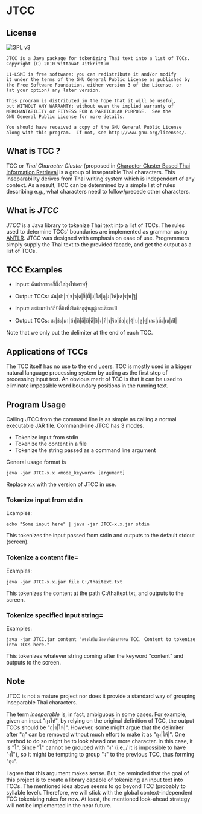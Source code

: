 # JTCC

## License 
![GPL v3](http://www.gnu.org/graphics/gplv3-127x51.png "GPL v3")

    JTCC is a Java package for tokenizing Thai text into a list of TCCs.
    Copyright (C) 2010 Wittawat Jitkrittum

    L1-LSMI is free software: you can redistribute it and/or modify
    it under the terms of the GNU General Public License as published by
    the Free Software Foundation, either version 3 of the License, or
    (at your option) any later version.

    This program is distributed in the hope that it will be useful,
    but WITHOUT ANY WARRANTY; without even the implied warranty of
    MERCHANTABILITY or FITNESS FOR A PARTICULAR PURPOSE.  See the
    GNU General Public License for more details.

    You should have received a copy of the GNU General Public License
    along with this program.  If not, see http://www.gnu.org/licenses/.

## What is TCC ?

TCC or *Thai Character Cluster* (proposed in [Character Cluster Based Thai Information Retrieval](http://portal.acm.org/citation.cfm?id=355225 ) is a group of inseparable Thai characters. This
inseparability derives from Thai writing system which is independent of any
context. As a result, TCC can be determined by a simple list of rules
describing e.g., what characters need to follow/precede other characters. 

## What is *JTCC* 

*JTCC* is a Java library to tokenize Thai text into a list of TCCs. The rules
used to determine TCCs' boundaries are implemented as grammar using [ANTLR](http://www.antlr.org/).
JTCC was designed with emphasis on ease of use. Programmers
simply supply the Thai text to the provided facade, and get the output as a
list of TCCs.

## TCC Examples 

 * Input: ฉันฝากขวดขี้ผึ้งใส่ถุงให้เศรษฐี
 * Output TCCs: ฉัน|ฝา|ก|ข|ว|ด|ขี้|ผึ้|ง|ใส่|ถุ|ง|ให้|เศ|ร|ษ|ฐี|

 * Input: สะช้ะมาบ้ากิถิ้บีดี้ขึงทึ่งรือขื่อกุตุ้บสูตู่เละเส๊ะเขเป้
 * Output TCCs: สะ|ช้ะ|มา|บ้า|กิ|ถิ้|บี|ดี้|ขึ|ง|ทึ่|ง|รือ|ขื่อ|กุ|ตุ้|บ|สู|ตู่|เละ|เส๊ะ|เข|เป้|

Note that we only put the delimiter at the end of each TCC. 

## Applications of TCCs 
The TCC itself has no use to the end users. TCC is mostly used in a bigger
natural language processing system by acting as the first step of processing
input text. An obvious merit of TCC is that it can be used to eliminate
impossible word boundary positions in the running text. 

## Program Usage 

Calling JTCC from the command line is as simple as calling a normal executable
JAR file. Command-line JTCC has 3 modes.
 * Tokenize input from stdin
 * Tokenize the content in a file
 * Tokenize the string passed as a command line argument

General usage format is 

    java -jar JTCC-x.x <mode_keyword> [argument] 

Replace x.x with the version of JTCC in use.

### Tokenize input from stdin

Examples:

    echo "Some input here" | java -jar JTCC-x.x.jar stdin

This tokenizes the input passed from stdin and outputs to the default stdout
(screen). 

### Tokenize a content file=

Examples:

    java -jar JTCC-x.x.jar file C:/thaitext.txt

This tokenizes the content at the path C:/thaitext.txt, and outputs to the screen. 

### Tokenize specified input string=

Examples:

    java -jar JTCC.jar content "ตรงนี้เป็นเนื้อหาที่ต้องการตัด TCC. Content to tokenize into TCCs here." 

This tokenizes whatever string coming after the keyword "content" and outputs to the screen.

## Note 
JTCC is not a mature project nor does it provide a standard way of grouping
inseparable Thai characters. 

The term _inseparable_ is, in fact, ambiguous in some cases. For example, given
an input "ถุงให้", by relying on the original definition of TCC, the output TCCs
should be "ถุ|ง|ให้|". However, some might argue that the delimiter after "ถุ" can
be removed without much effort to make it as "ถุง|ให้|". One method to do so
might be to look ahead one more character. In this case, it is "ใ". Since "ใ"
cannot be grouped with "ง" (i.e.,/ it is impossible to have "งใ"), so it might
be tempting to group "ง" to the previous TCC, thus forming "ถุง".

I agree that this argument makes sense. But, be reminded that the goal of this
project is to create a library capable of tokenizing an input text into TCCs.
The mentioned idea above seems to go beyond TCC (probably to syllable level).
Therefore, we will stick with the global context-independent TCC tokenizing
rules for now. At least, the mentioned look-ahead strategy will not be
implemented in the near future.

